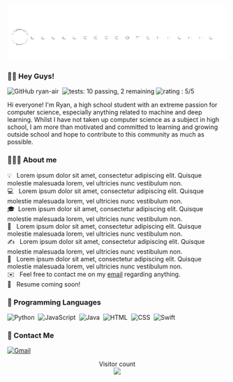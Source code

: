 ![](https://github.com/ryan-air/ryan-air/blob/main/pacman2.gif) 

### 👋🏽 Hey Guys! 
![GitHub ryan-air](https://img.shields.io/github/followers/ryan-air?style=social)&nbsp;
![tests: 10 passing, 2 remaining](https://img.shields.io/badge/tests-10%20passed%2C%202%20remaining-green)
![rating : 5/5](https://img.shields.io/badge/rating-%E2%98%85%E2%98%85%E2%98%85%E2%98%85%E2%98%85-green) &nbsp;

Hi everyone! I'm Ryan, a high school student with an extreme passion for computer science, especially anything related to machine and deep learning. Whilst I have not taken up computer science as a subject in high school, I am more than motivated and committed to learning and growing outside school and hope to contribute to this community as much as possible. 

### 👨🏽‍💻 About me 

💡 &nbsp; Lorem ipsum dolor sit amet, consectetur adipiscing elit. Quisque molestie malesuada lorem, vel ultricies nunc vestibulum non. \
💻 &nbsp; Lorem ipsum dolor sit amet, consectetur adipiscing elit. Quisque molestie malesuada lorem, vel ultricies nunc vestibulum non. \
🎓&nbsp; Lorem ipsum dolor sit amet, consectetur adipiscing elit. Quisque molestie malesuada lorem, vel ultricies nunc vestibulum non. \
🌱 &nbsp; Lorem ipsum dolor sit amet, consectetur adipiscing elit. Quisque molestie malesuada lorem, vel ultricies nunc vestibulum non. \
✍️ &nbsp; Lorem ipsum dolor sit amet, consectetur adipiscing elit. Quisque molestie malesuada lorem, vel ultricies nunc vestibulum non. \
💬 &nbsp; Lorem ipsum dolor sit amet, consectetur adipiscing elit. Quisque molestie malesuada lorem, vel ultricies nunc vestibulum non. \
✉️ &nbsp; Feel free to contact me on my [email]() regarding anything.\
💼 &nbsp; Resume coming soon!

### 👾 Programming Languages
![Python](https://img.shields.io/badge/-Python-05122A?style=flat&logo=python)&nbsp; 
![JavaScript](https://img.shields.io/badge/-JavaScript-05122A?style=flat&logo=javascript)&nbsp;
![Java](https://img.shields.io/badge/-Java-05122A?style=flat&logo=Java&logoColor=FFA518)&nbsp;
![HTML](https://img.shields.io/badge/-HTML-05122A?style=flat&logo=HTML5)&nbsp;
![CSS](https://img.shields.io/badge/-CSS-05122A?style=flat&logo=CSS3&logoColor=1572B6)&nbsp;
![Swift](https://img.shields.io/badge/-Swift-05122A?style=flat&logo=Swift)&nbsp;



### 📧 Contact Me

<a href=""><img alt="Gmail" src="https://img.shields.io/badge/Gmail-D14836?style=flat&logo=gmail&logoColor=white" /></a> &nbsp;

<p align="center"> 
  Visitor count<br>
  <img src="https://profile-counter.glitch.me/ryan-air/count.svg" />
</p>
